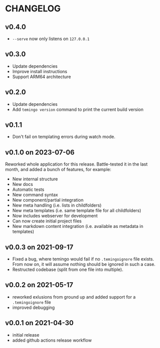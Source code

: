 # CHANGELOG

## v0.4.0
- `--serve` now only listens on `127.0.0.1`

## v0.3.0
- Update dependencies
- Improve install instructions
- Support ARM64 architecture

## v0.2.0
- Update dependencies
- Add `temingo version` command to print the current build version

## v0.1.1
- Don't fail on templating errors during watch mode.

## v0.1.0 on 2023-07-06
Reworked whole application for this release. Battle-tested it in the last month, and added a bunch of features, for example:
- New internal structure
- New docs
- Automatic tests
- New command syntax
- New component/partial integration
- New meta handling (i.e. lists in childfolders)
- New meta templates (i.e. same template file for all childfolders)
- Now includes webserver for development
- Can now create initial project files
- New markdown content integration (i.e. available as metadata in templates)

## v0.0.3 on 2021-09-17
- Fixed a bug, where temingo would fail if no `.temingoignore` file exists.
  From now on, it will assume nothing should be ignored in such a case.
- Restructed codebase (split from one file into multiple).

## v0.0.2 on 2021-05-17
- reworked exlusions from ground up and added support for a `.temingoignore` file
- improved debugging

## v0.0.1 on 2021-04-30
- initial release
- added github actions release workflow
